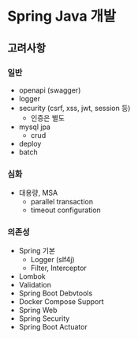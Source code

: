 # Spring Java 개발

##  고려사항

### 일반
* openapi (swagger)
* logger
* security (csrf, xss, jwt, session 등)
  * 인증은 별도
* mysql jpa
  * crud
* deploy
* batch

### 심화
* 대용량, MSA
  * parallel transaction
  * timeout configuration

### 의존성
* Spring 기본
  * Logger (slf4j)
  * Filter, Interceptor
* Lombok
* Validation
* Spring Boot Debvtools
* Docker Compose Support
* Spring Web
* Spring Security
* Spring Boot Actuator
